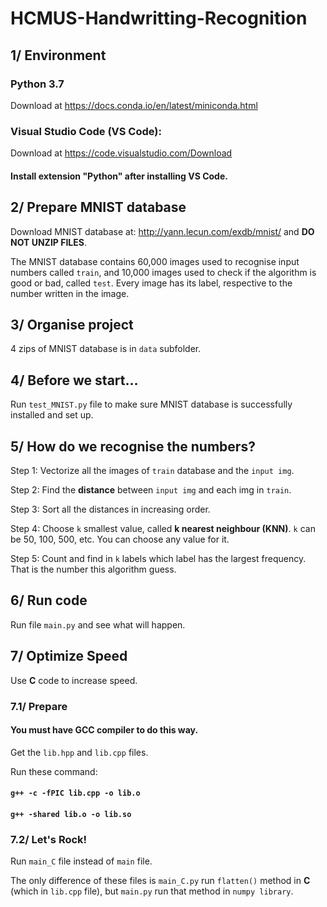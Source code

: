 # HCMUS-Handwritting-Recognition

## 1/ Environment
### Python 3.7
Download at https://docs.conda.io/en/latest/miniconda.html
### Visual Studio Code (VS Code):
Download at https://code.visualstudio.com/Download

#### Install extension "Python" after installing VS Code.

## 2/ Prepare MNIST database
Download MNIST database at: http://yann.lecun.com/exdb/mnist/ and **DO NOT UNZIP FILES**.

The MNIST database contains 60,000 images used to recognise input numbers called ```train```, and 10,000 images used to check if the algorithm is good or bad, called ```test```. Every image has its label, respective to the number written in the image.

## 3/ Organise project
4 zips of MNIST database is in ```data``` subfolder.

## 4/ Before we start...
Run ```test_MNIST.py``` file to make sure MNIST database is successfully installed and set up.

## 5/ How do we recognise the numbers?
Step 1: Vectorize all the images of ```train``` database and the ```input img```.

Step 2: Find the **distance** between ```input img``` and each img in ```train```.

Step 3: Sort all the distances in increasing order.

Step 4: Choose ```k``` smallest value, called **k nearest neighbour (KNN)**. ```k``` can be 50, 100, 500, etc. You can choose any value for it.

Step 5: Count and find in ```k``` labels which label has the largest frequency. That is the number this algorithm guess.

## 6/ Run code
Run file ```main.py``` and see what will happen.

## 7/ Optimize Speed
Use **C** code to increase speed.
### 7.1/ Prepare
#### You must have GCC compiler to do this way.

Get the ```lib.hpp``` and ```lib.cpp``` files.

Run these command:
#### ``` g++ -c -fPIC lib.cpp -o lib.o ```
#### ``` g++ -shared lib.o -o lib.so ```
### 7.2/ Let's Rock!
Run ```main_C``` file instead of ```main``` file.

The only difference of these files is ```main_C.py``` run ```flatten()``` method in **C** (which in ```lib.cpp``` file), but ```main.py``` run that method in ```numpy library```.
